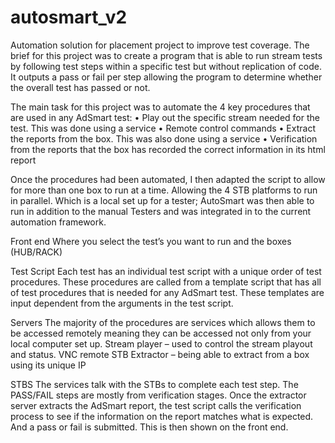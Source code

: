 # autosmart_v2

Automation solution for placement project to improve test coverage. The brief for this project was to create a program
that is able to run stream tests by following test steps within a specific test but without replication of code. 
It outputs a pass or fail per step allowing the program to determine whether the overall test has passed or not.

The main task for this project was to automate the 4 key procedures that are used in any
AdSmart test:
• Play out the specific stream needed for the test. This was done using a service
• Remote control commands
• Extract the reports from the box. This was also done using a service
• Verification from the reports that the box has recorded the correct information in
its html report

Once the procedures had been automated, I then adapted the script to allow for more
than one box to run at a time. Allowing the 4 STB platforms to run in parallel. Which is a
local set up for a tester; AutoSmart was then able to run in addition to the
manual Testers and was integrated in to the current automation framework.



Front end
Where you select the test’s you want to run and the boxes (HUB/RACK)

Test Script
Each test has an individual test script with a unique order of test procedures. 
These procedures are called from a template script that has all of test procedures that is needed for any AdSmart test. 
These templates are input dependent from the arguments in the test script.

Servers
The majority of the procedures are services which allows them to be accessed remotely meaning they can be accessed not only from your local computer set up.
Stream player – used to control the stream playout and status.
VNC remote 
STB Extractor – being able to extract from a box using its unique IP

STBS
The services talk with the STBs to complete each test step. 
The PASS/FAIL steps are mostly from verification stages. Once the extractor server extracts the AdSmart report, the test script calls the verification process to see if the information on the report matches what is expected. And a pass or fail is submitted. This is then shown on the front end.

